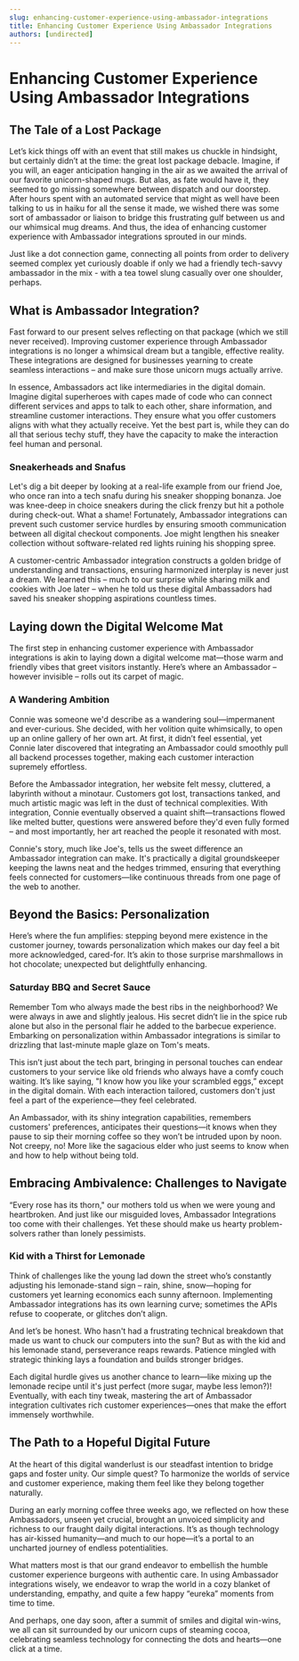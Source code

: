 ```yaml
---
slug: enhancing-customer-experience-using-ambassador-integrations
title: Enhancing Customer Experience Using Ambassador Integrations
authors: [undirected]
---
```



# Enhancing Customer Experience Using Ambassador Integrations

## The Tale of a Lost Package

Let’s kick things off with an event that still makes us chuckle in hindsight, but certainly didn’t at the time: the great lost package debacle. Imagine, if you will, an eager anticipation hanging in the air as we awaited the arrival of our favorite unicorn-shaped mugs. But alas, as fate would have it, they seemed to go missing somewhere between dispatch and our doorstep. After hours spent with an automated service that might as well have been talking to us in haiku for all the sense it made, we wished there was some sort of ambassador or liaison to bridge this frustrating gulf between us and our whimsical mug dreams. And thus, the idea of enhancing customer experience with Ambassador integrations sprouted in our minds.

Just like a dot connection game, connecting all points from order to delivery seemed complex yet curiously doable if only we had a friendly tech-savvy ambassador in the mix - with a tea towel slung casually over one shoulder, perhaps.

## What is Ambassador Integration?

Fast forward to our present selves reflecting on that package (which we still never received). Improving customer experience through Ambassador integrations is no longer a whimsical dream but a tangible, effective reality. These integrations are designed for businesses yearning to create seamless interactions – and make sure those unicorn mugs actually arrive.

In essence, Ambassadors act like intermediaries in the digital domain. Imagine digital superheroes with capes made of code who can connect different services and apps to talk to each other, share information, and streamline customer interactions. They ensure what you offer customers aligns with what they actually receive. Yet the best part is, while they can do all that serious techy stuff, they have the capacity to make the interaction feel human and personal.

### Sneakerheads and Snafus

Let's dig a bit deeper by looking at a real-life example from our friend Joe, who once ran into a tech snafu during his sneaker shopping bonanza. Joe was knee-deep in choice sneakers during the click frenzy but hit a pothole during check-out. What a shame! Fortunately, Ambassador integrations can prevent such customer service hurdles by ensuring smooth communication between all digital checkout components. Joe might lengthen his sneaker collection without software-related red lights ruining his shopping spree.

A customer-centric Ambassador integration constructs a golden bridge of understanding and transactions, ensuring harmonized interplay is never just a dream. We learned this – much to our surprise while sharing milk and cookies with Joe later – when he told us these digital Ambassadors had saved his sneaker shopping aspirations countless times.

## Laying down the Digital Welcome Mat

The first step in enhancing customer experience with Ambassador integrations is akin to laying down a digital welcome mat—those warm and friendly vibes that greet visitors instantly. Here’s where an Ambassador – however invisible – rolls out its carpet of magic.

### A Wandering Ambition

Connie was someone we'd describe as a wandering soul––impermanent and ever-curious. She decided, with her volition quite whimsically, to open up an online gallery of her own art. At first, it didn’t feel essential, yet Connie later discovered that integrating an Ambassador could smoothly pull all backend processes together, making each customer interaction supremely effortless. 

Before the Ambassador integration, her website felt messy, cluttered, a labyrinth without a minotaur. Customers got lost, transactions tanked, and much artistic magic was left in the dust of technical complexities. With integration, Connie eventually observed a quaint shift—transactions flowed like melted butter, questions were answered before they'd even fully formed – and most importantly, her art reached the people it resonated with most. 

Connie's story, much like Joe's, tells us the sweet difference an Ambassador integration can make. It's practically a digital groundskeeper keeping the lawns neat and the hedges trimmed, ensuring that everything feels connected for customers—like continuous threads from one page of the web to another.

## Beyond the Basics: Personalization

Here’s where the fun amplifies: stepping beyond mere existence in the customer journey, towards personalization which makes our day feel a bit more acknowledged, cared-for. It’s akin to those surprise marshmallows in hot chocolate; unexpected but delightfully enhancing.

### Saturday BBQ and Secret Sauce

Remember Tom who always made the best ribs in the neighborhood? We were always in awe and slightly jealous. His secret didn’t lie in the spice rub alone but also in the personal flair he added to the barbecue experience. Embarking on personalization within Ambassador integrations is similar to drizzling that last-minute maple glaze on Tom's meats.

This isn’t just about the tech part, bringing in personal touches can endear customers to your service like old friends who always have a comfy couch waiting. It’s like saying, "I know how you like your scrambled eggs,” except in the digital domain. With each interaction tailored, customers don't just feel a part of the experience—they feel celebrated.

An Ambassador, with its shiny integration capabilities, remembers customers' preferences, anticipates their questions—it knows when they pause to sip their morning coffee so they won’t be intruded upon by noon. Not creepy, no! More like the sagacious elder who just seems to know when and how to help without being told.

## Embracing Ambivalence: Challenges to Navigate

“Every rose has its thorn," our mothers told us when we were young and heartbroken. And just like our misguided loves, Ambassador Integrations too come with their challenges. Yet these should make us hearty problem-solvers rather than lonely pessimists.

### Kid with a Thirst for Lemonade

Think of challenges like the young lad down the street who’s constantly adjusting his lemonade-stand sign – rain, shine, snow—hoping for customers yet learning economics each sunny afternoon. Implementing Ambassador integrations has its own learning curve; sometimes the APIs refuse to cooperate, or glitches don’t align. 

And let’s be honest. Who hasn't had a frustrating technical breakdown that made us want to chuck our computers into the sun? But as with the kid and his lemonade stand, perseverance reaps rewards. Patience mingled with strategic thinking lays a foundation and builds stronger bridges.

Each digital hurdle gives us another chance to learn—like mixing up the lemonade recipe until it's just perfect (more sugar, maybe less lemon?)! Eventually, with each tiny tweak, mastering the art of Ambassador integration cultivates rich customer experiences—ones that make the effort immensely worthwhile.

## The Path to a Hopeful Digital Future

At the heart of this digital wanderlust is our steadfast intention to bridge gaps and foster unity. Our simple quest? To harmonize the worlds of service and customer experience, making them feel like they belong together naturally.

During an early morning coffee three weeks ago, we reflected on how these Ambassadors, unseen yet crucial, brought an unvoiced simplicity and richness to our fraught daily digital interactions. It’s as though technology has air-kissed humanity—and much to our hope—it’s a portal to an uncharted journey of endless potentialities.

What matters most is that our grand endeavor to embellish the humble customer experience burgeons with authentic care. In using Ambassador integrations wisely, we endeavor to wrap the world in a cozy blanket of understanding, empathy, and quite a few happy “eureka” moments from time to time.

And perhaps, one day soon, after a summit of smiles and digital win-wins, we all can sit surrounded by our unicorn cups of steaming cocoa, celebrating seamless technology for connecting the dots and hearts—one click at a time.